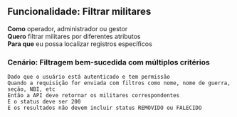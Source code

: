 ## Funcionalidade: Filtrar militares

**Como** operador, administrador ou gestor  
**Quero** filtrar militares por diferentes atributos  
**Para que** eu possa localizar registros específicos

### Cenário: Filtragem bem-sucedida com múltiplos critérios

```gherkin
Dado que o usuário está autenticado e tem permissão
Quando a requisição for enviada com filtros como nome, nome de guerra, seção, NBI, etc
Então a API deve retornar os militares correspondentes
E o status deve ser 200
E os resultados não devem incluir status REMOVIDO ou FALECIDO
```
